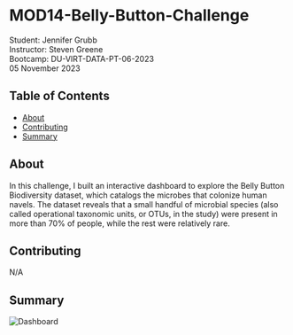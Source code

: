 # MOD14-Belly-Button-Challenge
Student:  Jennifer Grubb  
Instructor:  Steven Greene  
Bootcamp:  DU-VIRT-DATA-PT-06-2023  
05 November 2023  

## Table of Contents
- [About](#about)
- [Contributing](#contributing)
- [Summary](#summary)
  
## About
In this challenge, I built an interactive dashboard to explore the Belly Button Biodiversity dataset, which catalogs the microbes that colonize human navels. The dataset reveals that a small handful of microbial species (also called operational taxonomic units, or OTUs, in the study) were present in more than 70% of people, while the rest were relatively rare.  

## Contributing
N/A

## Summary
<img src="/images/Dashboard.jpg" alt="Dashboard">
